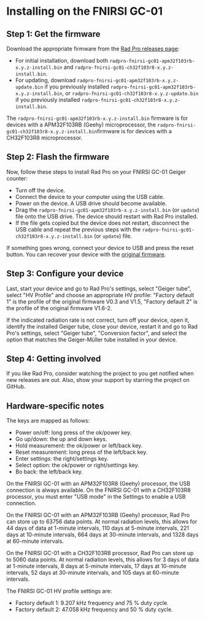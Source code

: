 # Installing on the FNIRSI GC-01

## Step 1: Get the firmware

Download the appropriate firmware from the [Rad Pro releases page](https://github.com/Gissio/radpro/releases):
  * For initial installation, download both `radpro-fnirsi-gc01-apm32f103rb-x.y.z-install.bin` and `radpro-fnirsi-gc01-ch32f103r8-x.y.z-install.bin`.
  * For updating, download `radpro-fnirsi-gc01-apm32f103rb-x.y.z-update.bin` if you previously installed `radpro-fnirsi-gc01-apm32f103rb-x.y.z-install.bin`, or `radpro-fnirsi-gc01-ch32f103r8-x.y.z-update.bin` if you previously installed `radpro-fnirsi-gc01-ch32f103r8-x.y.z-install.bin`.

The `radpro-fnirsi-gc01-apm32f103rb-x.y.z-install.bin` firmware is for devices with a APM32F103RB (Geehy) microprocessor, the `radpro-fnirsi-gc01-ch32f103r8-x.y.z-install.bin`firmware is for devices with a CH32F103R8 microprocessor.

## Step 2: Flash the firmware

Now, follow these steps to install Rad Pro on your FNIRSI GC-01 Geiger counter:

* Turn off the device.
* Connect the device to your computer using the USB cable.
* Power on the device. A USB drive should become available.
* Drag the `radpro-fnirsi-gc01-apm32f103rb-x.y.z-install.bin` (or `update`) file onto the USB drive. The device should restart with Rad Pro installed.
* If the file gets copied but the device does not restart, disconnect the USB cable and repeat the previous steps with the `radpro-fnirsi-gc01-ch32f103r8-x.y.z-install.bin` (or `update`) file.

If something goes wrong, connect your device to USB and press the reset button. You can recover your device with the [original firmware](firmware).

## Step 3: Configure your device

Last, start your device and go to Rad Pro's settings, select "Geiger tube", select "HV Profile" and choose an appropriate HV profile: "Factory default 1" is the profile of the original firmware V0.3 and V1.5, "Factory default 2" is the profile of the original firmware V1.6-2.

If the indicated radiation rate is not correct, turn off your device, open it, identify the installed Geiger tube, close your device, restart it and go to Rad Pro's settings, select "Geiger tube", "Conversion factor", and select the option that matches the Geiger-Müller tube installed in your device.

## Step 4: Getting involved

If you like Rad Pro, consider watching the project to you get notified when new releases are out. Also, show your support by starring the project on GitHub.

## Hardware-specific notes

The keys are mapped as follows:

  * Power on/off: long press of the ok/power key.
  * Go up/down: the up and down keys.
  * Hold measurement: the ok/power or left/back key.
  * Reset measurement: long press of the left/back key.
  * Enter settings: the right/settings key.
  * Select option: the ok/power or right/settings key.
  * Bo back: the left/back key.

On the FNIRSI GC-01 with an APM32F103R8 (Geehy) processor, the USB connection is always available. On the FNIRSI GC-01 with a CH32F103R8 processor, you must enter "USB mode" in the Settings to enable a USB connection.

On the FNIRSI GC-01 with an APM32F103RB (Geehy) processor, Rad Pro can store up to 63756 data points. At normal radiation levels, this allows for 44 days of data at 1-minute intervals, 110 days at 5-minute intervals, 221 days at 10-minute intervals, 664 days at 30-minute intervals, and 1328 days at 60-minute intervals.

On the FNIRSI GC-01 with a CH32F103R8 processor, Rad Pro can store up to 5060 data points. At normal radiation levels, this allows for 3 days of data at 1-minute intervals, 8 days at 5-minute intervals, 17 days at 10-minute intervals, 52 days at 30-minute intervals, and 105 days at 60-minute intervals.

The FNIRSI GC-01 HV profile settings are:

* Factory default 1: 9.207 kHz frequency and 75 % duty cycle.
* Factory default 2: 47.058 kHz frequency and 50 % duty cycle.

